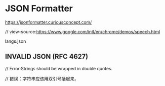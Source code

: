 # JSON Formatter 

https://jsonformatter.curiousconcept.com/




// view-source:https://www.google.com/intl/en/chrome/demos/speech.html

langs.json


## INVALID JSON (RFC 4627)

// Error:Strings should be wrapped in double quotes.


// 错误：字符串应该用双引号括起来。








